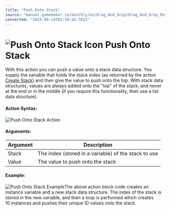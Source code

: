 ```yaml
---
title: "Push Onto Stack"
source: "manual.gamemaker.io/monthly/en/Drag_And_Drop/Drag_And_Drop_Reference/Data_Structures/Push_Onto_Stack.htm"
converted: "2025-09-14T03:59:24.701Z"
---
```


# ![Push Onto Stack Icon](../../../assets/Images/Scripting_Reference/Drag_And_Drop/Reference/Data_Structures/i_DS_Push_Onto_Stack.png) Push Onto Stack

With this action you can push a value onto a stack data structure. You supply the variable that holds the stack index (as returned by the action [Create Stack](Create_Stack.md)) and then give the value to push onto the top. With stack data structures, values are always added onto the "top" of the stack, and never at the end or in the middle (if you require this functionality, then use a list data structure).

#### Action Syntax:

![Push Onto Stack Action](../../../assets/Images/Scripting_Reference/Drag_And_Drop/Reference/Data_Structures/a_DS_Push_Onto_Stack.png)

#### Arguments:

| Argument | Description |
| --- | --- |
| Stack | The index (stored in a variable) of the stack to use |
| Value | The value to push onto the stack |

#### Example:

![Push Onto Stack Example](../../../assets/Images/Scripting_Reference/Drag_And_Drop/Reference/Data_Structures/e_DS_Create_Stack.png)The above action block code creates an instance variable and a new stack data structure. The index of the stack is stored in the new variable, and then a loop is performed which creates 10 instances and pushes their unique ID values onto the stack.